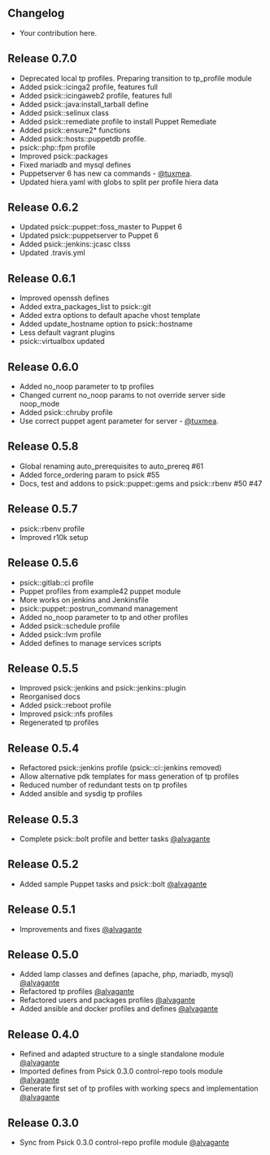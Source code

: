 ## Changelog

* Your contribution here.

## Release 0.7.0
* Deprecated local tp profiles. Preparing transition to tp_profile module
* Added psick::icinga2 profile, features full
* Added psick::icingaweb2 profile, features full
* Added psick::java:install_tarball define
* Added psick::selinux class
* Added psick::remediate profile to install Puppet Remediate
* Added psick::ensure2* functions
* Added psick::hosts::puppetdb profile.
* psick::php::fpm profile
* Improved psick::packages
* Fixed mariadb and mysql defines
* Puppetserver 6 has new ca commands - [@tuxmea](https://github.com/tuxmea).
* Updated hiera.yaml with globs to split per profile hiera data

## Release 0.6.2
* Updated psick::puppet::foss_master to Puppet 6
* Updated psick::puppetserver to Puppet 6
* Added psick::jenkins::jcasc clsss
* Updated .travis.yml

## Release 0.6.1
* Improved openssh defines
* Added extra_packages_list to psick::git
* Added extra options to default apache vhost template
* Added update_hostname option to psick::hostname
* Less default vagrant plugins
* psick::virtualbox updated

## Release 0.6.0
* Added no_noop parameter to tp profiles
* Changed current no_noop params to not override server side noop_mode
* Added psick::chruby profile
* Use correct puppet agent parameter for server - [@tuxmea](https://github.com/tuxmea).

## Release 0.5.8

* Global renaming auto_prerequisites to auto_prereq #61
* Added force_ordering param to psick #55
* Docs, test and addons to psick::puppet::gems and psick::rbenv #50 #47

## Release 0.5.7

* psick::rbenv profile
* Improved r10k setup

## Release 0.5.6

* psick::gitlab::ci profile
* Puppet profiles from example42 puppet module
* More works on jenkins and Jenkinsfile
* psick::puppet::postrun_command management
* Added no_noop parameter to tp and other profiles
* Added psick::schedule profile
* Added psick::lvm profile
* Added defines to manage services scripts

## Release 0.5.5

* Improved psick::jenkins and psick::jenkins::plugin
* Reorganised docs
* Added psick::reboot profile
* Improved psick::nfs profiles
* Regenerated tp profiles

## Release 0.5.4

* Refactored psick::jenkins profile (psick::ci::jenkins removed)
* Allow alternative pdk templates for mass generation of tp profiles
* Reduced number of redundant tests on tp profiles
* Added ansible and sysdig tp profiles

## Release 0.5.3

* Complete psick::bolt profile and better tasks [@alvagante](https://github.com/alvagante)

## Release 0.5.2

* Added sample Puppet tasks and psick::bolt [@alvagante](https://github.com/alvagante)


## Release 0.5.1

* Improvements and fixes [@alvagante](https://github.com/alvagante)


## Release 0.5.0

* Added lamp classes and defines (apache, php, mariadb, mysql) [@alvagante](https://github.com/alvagante)
* Refactored tp profiles [@alvagante](https://github.com/alvagante)
* Refactored users and packages profiles [@alvagante](https://github.com/alvagante)
* Added ansible and docker profiles and defines [@alvagante](https://github.com/alvagante)

## Release 0.4.0

* Refined and adapted structure to a single standalone module [@alvagante](https://github.com/alvagante)
* Imported defines from Psick 0.3.0 control-repo tools module [@alvagante](https://github.com/alvagante)
* Generate first set of tp profiles with working specs and implementation [@alvagante](https://github.com/alvagante)

## Release 0.3.0

* Sync from Psick 0.3.0 control-repo profile module [@alvagante](https://github.com/alvagante)
